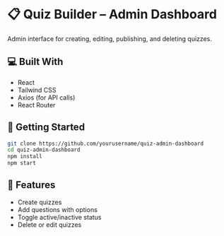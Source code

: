 # 📋 Quiz Builder – Admin Dashboard

Admin interface for creating, editing, publishing, and deleting quizzes.

## 💻 Built With

- React
- Tailwind CSS
- Axios (for API calls)
- React Router

## 🚀 Getting Started

```bash
git clone https://github.com/yourusername/quiz-admin-dashboard
cd quiz-admin-dashboard
npm install
npm start
```
## 🔑 Features

- Create quizzes
- Add questions with options
- Toggle active/inactive status
- Delete or edit quizzes